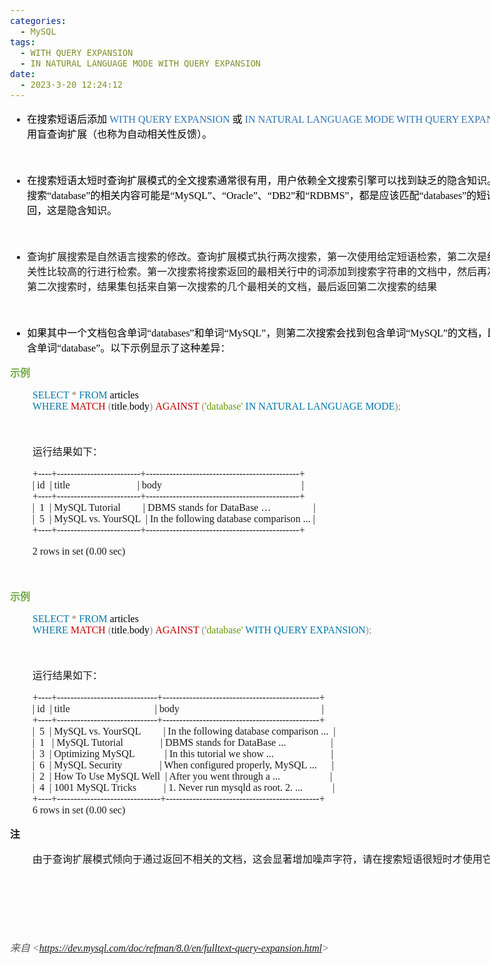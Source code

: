 ```yaml
---
categories:
  - MySQL
tags:
  - WITH QUERY EXPANSION
  - IN NATURAL LANGUAGE MODE WITH QUERY EXPANSION
date:
  - 2023-3-20 12:24:12
---
```


<body lang=zh-CN style='font-family:"Microsoft YaHei UI";font-size:12.0pt'>
<!--StartFragment-->

<div style='direction:ltr;border-width:100%'>

<div style='direction:ltr;margin-top:0in;margin-left:0in;width:9.025in'>

<div style='direction:ltr;margin-top:0in;margin-left:0in;width:9.025in'>

<ul type=disc style='direction:ltr;unicode-bidi:embed;margin-top:0in;
 margin-bottom:0in'>
 <li style='margin-top:0;margin-bottom:0;vertical-align:middle'><span
     style='font-family:"Microsoft YaHei UI";font-size:12.0pt;color:black'>在搜索短语后添加
     </span><span style='font-family:"Comic Sans MS";font-size:12.0pt;
     color:#2E75B5'>WITH QUERY EXPANSION </span><span style='font-family:"Microsoft YaHei UI";
     font-size:12.0pt;color:black'>或 </span><span style='font-family:"Comic Sans MS";
     font-size:12.0pt;color:#2E75B5'>IN NATURAL LANGUAGE MODE WITH QUERY
     EXPANSION </span><span style='font-family:"Microsoft YaHei UI";font-size:
     12.0pt;color:black'>可以启用盲查询扩展（也称为自动相关性反馈）。</span></li>
</ul>

<p style='font-family:"Comic Sans MS";font-size:12.0pt;color:black'>&nbsp;</p>

<ul type=disc style='direction:ltr;unicode-bidi:embed;margin-top:0in;
 margin-bottom:0in'>
 <li style='margin-top:0;margin-bottom:0;vertical-align:middle'><span
     style='font-family:"Microsoft YaHei UI";font-size:12.0pt;color:black'>在搜索短语太短时查询扩展模式的全文搜索通常很有用，用户依赖全文搜索引擎可以找到缺乏的隐含知识。例如，用户搜索</span><span
     style='font-family:"Comic Sans MS";font-size:12.0pt;color:black'>“database”</span><span
     style='font-family:"Microsoft YaHei UI";font-size:12.0pt;color:black'>的相关内容可能是</span><span
     style='font-family:"Comic Sans MS";font-size:12.0pt;color:black'>“MySQL”</span><span
     style='font-family:"Microsoft YaHei UI";font-size:12.0pt;color:black'>、</span><span
     style='font-family:"Comic Sans MS";font-size:12.0pt;color:black'>“Oracle”</span><span
     style='font-family:"Microsoft YaHei UI";font-size:12.0pt;color:black'>、</span><span
     style='font-family:"Comic Sans MS";font-size:12.0pt;color:black'>“DB2”</span><span
     style='font-family:"Microsoft YaHei UI";font-size:12.0pt;color:black'>和</span><span
     style='font-family:"Comic Sans MS";font-size:12.0pt;color:black'>“RDBMS”</span><span
     style='font-family:"Microsoft YaHei UI";font-size:12.0pt;color:black'>，都是应该匹配</span><span
     style='font-family:"Comic Sans MS";font-size:12.0pt;color:black'>“databases”</span><span
     style='font-family:"Microsoft YaHei UI";font-size:12.0pt;color:black'>的短语，也应该返回，这是隐含知识。</span></li>
</ul>

<p style='font-family:"Comic Sans MS";font-size:12.0pt'>&nbsp;</p>

<ul type=disc style='direction:ltr;unicode-bidi:embed;margin-top:0in;
 margin-bottom:0in'>
 <li style='margin-top:0;margin-bottom:0;vertical-align:middle'><span
     style='font-family:"Microsoft YaHei UI";font-size:12.0pt'>查询扩展搜索是自然语言搜索的修改。查询扩展模式执行两次搜索，第一次使用给定短语检索，第二次是结合第一次相关性比较高的行进行检索。第一次搜索将搜索返回的最相关行中的词添加到搜索字符串的文档中，然后再次进行搜索当第二次搜索时，结果集包括来自第一次搜索的几个最相关的文档，最后返回第二次搜索的结果</span></li>
</ul>

<p style='margin-left:.375in;font-family:"Comic Sans MS";font-size:
12.0pt;color:black'>&nbsp;</p>

<ul type=disc style='direction:ltr;unicode-bidi:embed;margin-top:0in;
 margin-bottom:0in'>
 <li style='margin-top:0;margin-bottom:0;vertical-align:middle;color:black'><span
     style='font-family:"Microsoft YaHei UI";font-size:12.0pt'>如果其中一个文档包含单词</span><span
     style='font-family:"Comic Sans MS";font-size:12.0pt'>“databases”</span><span
     style='font-family:"Microsoft YaHei UI";font-size:12.0pt'>和单词</span><span
     style='font-family:"Comic Sans MS";font-size:12.0pt'>“MySQL”</span><span
     style='font-family:"Microsoft YaHei UI";font-size:12.0pt'>，则第二次搜索会找到包含单词</span><span
     style='font-family:"Comic Sans MS";font-size:12.0pt'>“MySQL”</span><span
     style='font-family:"Microsoft YaHei UI";font-size:12.0pt'>的文档，即使它们不包含单词</span><span
     style='font-family:"Comic Sans MS";font-size:12.0pt'>“database”</span><span
     style='font-family:"Microsoft YaHei UI";font-size:12.0pt'>。以下示例显示了这种差异：</span></li>
</ul>

<p style='font-family:"Microsoft YaHei UI";font-size:12.0pt;
color:#70AD47'><span style='font-weight:bold'>示例</span></p>

<p style='margin-left:.375in;font-family:"Comic Sans MS";font-size:
12.0pt'><span style='color:#0077AA' lang=zh-CN>SELECT </span><span
style='color:#A67F59' lang=zh-CN>* </span><span style='color:#0077AA'
lang=zh-CN>FROM</span><span style='color:black' lang=zh-CN> articles<br>
</span><span style='color:#0077AA' lang=zh-CN>WHERE </span><span
style='color:#C00000' lang=zh-CN>MATCH </span><span style='color:#909090'
lang=zh-CN>(</span><span style='color:black' lang=zh-CN>title</span><span
style='color:#909090' lang=zh-CN>,</span><span style='color:black' lang=zh-CN>body</span><span
style='color:#909090' lang=zh-CN>)</span><span style='color:black' lang=en-US> </span><span
style='color:#C00000' lang=zh-CN>AGAINST </span><span style='color:#909090'
lang=zh-CN>(</span><span style='color:#669900' lang=zh-CN>'database' </span><span
style='color:#0077AA' lang=zh-CN>IN NATURAL LANGUAGE MODE</span><span
style='color:#909090' lang=zh-CN>);</span></p>

<p style='margin-left:.375in;font-family:"Comic Sans MS";font-size:
12.0pt;color:#909090'>&nbsp;</p>

<p style='margin-left:.375in;font-family:"Microsoft YaHei UI";
font-size:12.0pt'>运行结果如下：</p>

<p style='margin-left:.375in;font-family:"Comic Sans MS";font-size:
12.0pt'><span lang=zh-CN>+----+-------------------------+----------------------------------------------+<br>
| id </span><span lang=en-US><span style='mso-spacerun:yes'> </span></span><span
lang=zh-CN>| title<span style='mso-spacerun:yes'>   </span></span><span
lang=en-US><span style='mso-spacerun:yes'>             </span></span><span
lang=zh-CN><span style='mso-spacerun:yes'>          </span></span><span
lang=en-US><span style='mso-spacerun:yes'> </span></span><span lang=zh-CN>|
body<span style='mso-spacerun:yes'>                                     </span></span><span
lang=en-US><span style='mso-spacerun:yes'>                   </span></span><span
lang=zh-CN>|<br>
+----+-------------------------+----------------------------------------------+<br>
|<span style='mso-spacerun:yes'>  </span>1 </span><span lang=en-US><span
style='mso-spacerun:yes'> </span></span><span lang=zh-CN>| MySQL Tutorial<span
style='mso-spacerun:yes'>    </span></span><span lang=en-US><span
style='mso-spacerun:yes'>     </span></span><span lang=zh-CN>| DBMS stands for
DataBase …</span><span lang=en-US><span style='mso-spacerun:yes'>       </span></span><span
lang=zh-CN><span style='mso-spacerun:yes'>          </span>|<br>
|<span style='mso-spacerun:yes'>  </span>5 </span><span lang=en-US><span
style='mso-spacerun:yes'> </span></span><span lang=zh-CN>| MySQL vs. YourSQL </span><span
lang=en-US><span style='mso-spacerun:yes'> </span></span><span lang=zh-CN>| In
the following database comparison ...
|<br>
+----+-------------------------+----------------------------------------------+</span></p>

<p style='margin-left:.375in;font-family:"Comic Sans MS";font-size:
12.0pt'>2 rows in set (0.00 sec)</p>

<p style='margin-left:.375in;font-family:"Comic Sans MS";font-size:
12.0pt'>&nbsp;</p>

<p style='font-family:"Microsoft YaHei UI";font-size:12.0pt;
color:#70AD47'><span style='font-weight:bold'>示例</span></p>

<p style='margin-left:.375in;font-family:"Comic Sans MS";font-size:
12.0pt'><span style='color:#0077AA' lang=en-US>S</span><span style='color:#0077AA'
lang=zh-CN>ELECT </span><span style='color:#A67F59' lang=zh-CN>* </span><span
style='color:#0077AA' lang=zh-CN>FROM</span><span style='color:black'
lang=zh-CN> articles<br>
</span><span style='color:#0077AA' lang=zh-CN>WHERE </span><span
style='color:#C00000' lang=zh-CN>MATCH </span><span style='color:#909090'
lang=zh-CN>(</span><span style='color:black' lang=zh-CN>title</span><span
style='color:#909090' lang=zh-CN>,</span><span style='color:black' lang=zh-CN>body</span><span
style='color:#909090' lang=zh-CN>)</span><span style='color:black' lang=en-US> </span><span
style='color:#C00000' lang=zh-CN>AGAINST </span><span style='color:#909090'
lang=zh-CN>(</span><span style='color:#669900' lang=zh-CN>'database' </span><span
style='color:#0077AA' lang=zh-CN>WITH QUERY EXPANSION</span><span
style='color:#909090' lang=zh-CN>);</span></p>

<p style='margin-left:.375in;font-family:"Comic Sans MS";font-size:
12.0pt;color:#909090'>&nbsp;</p>

<p style='margin-left:.375in;font-family:"Microsoft YaHei UI";
font-size:12.0pt'>运行结果如下：</p>

<p style='margin-left:.375in;font-family:"Comic Sans MS";font-size:
12.0pt'><span lang=zh-CN>+----+------------------------------+-----------------------------------------------+<br>
| id </span><span lang=en-US><span style='mso-spacerun:yes'> </span></span><span
lang=zh-CN>| title<span style='mso-spacerun:yes'>                 </span></span><span
lang=en-US><span style='mso-spacerun:yes'>                 </span></span><span
lang=zh-CN>| body </span><span lang=en-US><span
style='mso-spacerun:yes'>                   </span></span><span lang=zh-CN><span
style='mso-spacerun:yes'>                                    </span></span><span
lang=en-US><span style='mso-spacerun:yes'> </span></span><span lang=zh-CN>|<br>
+----+------------------------------+-----------------------------------------------+<br>
|<span style='mso-spacerun:yes'>  </span>5 </span><span lang=en-US><span
style='mso-spacerun:yes'> </span></span><span lang=zh-CN>| MySQL vs.
YourSQL<span style='mso-spacerun:yes'>   </span></span><span lang=en-US><span
style='mso-spacerun:yes'>    </span></span><span lang=zh-CN><span
style='mso-spacerun:yes'>  </span>| In the following database comparison ... </span><span
lang=en-US><span style='mso-spacerun:yes'> </span></span><span lang=zh-CN>|<br>
|<span style='mso-spacerun:yes'>  </span>1 </span><span lang=en-US><span
style='mso-spacerun:yes'>  </span></span><span lang=zh-CN>| MySQL Tutorial<span
style='mso-spacerun:yes'>        </span></span><span lang=en-US><span
style='mso-spacerun:yes'>       </span></span><span lang=zh-CN>| DBMS stands
for DataBase ...<span style='mso-spacerun:yes'>             </span></span><span
lang=en-US><span style='mso-spacerun:yes'>     </span></span><span lang=zh-CN>|<br>
|<span style='mso-spacerun:yes'>  </span>3 </span><span lang=en-US><span
style='mso-spacerun:yes'> </span></span><span lang=zh-CN>| Optimizing
MySQL<span style='mso-spacerun:yes'>      </span></span><span lang=en-US><span
style='mso-spacerun:yes'>      </span></span><span lang=zh-CN>| In this
tutorial we show ...<span style='mso-spacerun:yes'>             </span></span><span
lang=en-US><span style='mso-spacerun:yes'>          </span></span><span
lang=zh-CN>|<br>
|<span style='mso-spacerun:yes'>  </span>6 </span><span lang=en-US><span
style='mso-spacerun:yes'> </span></span><span lang=zh-CN>| MySQL Security<span
style='mso-spacerun:yes'>        </span></span><span lang=en-US><span
style='mso-spacerun:yes'>       </span></span><span lang=zh-CN>| When
configured properly, MySQL ...<span style='mso-spacerun:yes'>     
</span>|<br>
|<span style='mso-spacerun:yes'>  </span>2 </span><span lang=en-US><span
style='mso-spacerun:yes'> </span></span><span lang=zh-CN>| How To Use MySQL
Well </span><span lang=en-US><span style='mso-spacerun:yes'> </span></span><span
lang=zh-CN>| After you went through a ...<span
style='mso-spacerun:yes'>             </span></span><span lang=en-US><span
style='mso-spacerun:yes'>       </span></span><span lang=zh-CN>|<br>
|<span style='mso-spacerun:yes'>  </span>4 </span><span lang=en-US><span
style='mso-spacerun:yes'> </span></span><span lang=zh-CN>| 1001 MySQL
Tricks<span style='mso-spacerun:yes'>     </span></span><span lang=en-US><span
style='mso-spacerun:yes'>      </span></span><span lang=zh-CN>| 1. Never run
mysqld as root. 2. ...<span style='mso-spacerun:yes'>      </span></span><span
lang=en-US><span style='mso-spacerun:yes'>      </span></span><span lang=zh-CN>|<br>
+----+-------------------------------+----------------------------------------------+<br>
6 rows in set (0.00 sec)</span></p>

<p style='font-family:"Microsoft YaHei UI";font-size:12.0pt'><span
style='font-weight:bold'>注</span></p>

<p style='margin-left:.375in;font-family:"Microsoft YaHei UI";
font-size:12.0pt'>由于查询扩展模式倾向于通过返回不相关的文档，这会显著增加噪声字符，请在搜索短语很短时才使用它。</p>

<p><cite style='font-family:"Comic Sans MS";font-size:12.0pt'>&nbsp;</cite></p>

<p><cite style='font-family:"Comic Sans MS";font-size:12.0pt'>&nbsp;</cite></p>

<p><cite style='font-family:"Comic Sans MS";font-size:12.0pt'>&nbsp;</cite></p>

<p><cite style='font-size:12.0pt;color:#595959'><span
style='font-family:"Microsoft YaHei UI"'>来自</span><span style='font-family:
"Comic Sans MS"'> &lt;</span><a
href="https://dev.mysql.com/doc/refman/8.0/en/fulltext-query-expansion.html"><span
style='font-family:"Comic Sans MS"'>https://dev.mysql.com/doc/refman/8.0/en/fulltext-query-expansion.html</span></a><span
style='font-family:"Comic Sans MS"'>&gt; </span></cite></p>

</div>

</div>

</div>

<!--EndFragment-->
</body>
